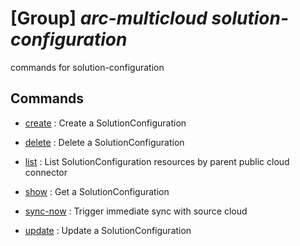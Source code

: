 # [Group] _arc-multicloud solution-configuration_

commands for solution-configuration

## Commands

- [create](/Commands/arc-multicloud/solution-configuration/_create.md)
: Create a SolutionConfiguration

- [delete](/Commands/arc-multicloud/solution-configuration/_delete.md)
: Delete a SolutionConfiguration

- [list](/Commands/arc-multicloud/solution-configuration/_list.md)
: List SolutionConfiguration resources by parent public cloud connector

- [show](/Commands/arc-multicloud/solution-configuration/_show.md)
: Get a SolutionConfiguration

- [sync-now](/Commands/arc-multicloud/solution-configuration/_sync-now.md)
: Trigger immediate sync with source cloud

- [update](/Commands/arc-multicloud/solution-configuration/_update.md)
: Update a SolutionConfiguration

